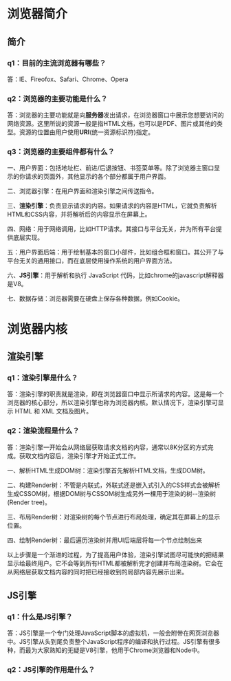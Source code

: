 # 浏览器简介

## 简介

### q1：目前的主流浏览器有哪些？

答：IE、Fireofox、Safari、Chrome、Opera

### q2：浏览器的主要功能是什么？

答：浏览器的主要功能就是向**服务器**发出请求，在浏览器窗口中展示您想要访问的网络资源。这里所说的资源一般是指HTML文档，也可以是PDF、图片或其他的类型。资源的位置由用户使用**URI**(统一资源标识符)指定。

### q3：浏览器的主要组件都有什么？

一、用户界面：包括地址栏、前进/后退按钮、书签菜单等。除了浏览器主窗口显示的你请求的页面外，其他显示的各个部分都属于用户界面。

二、浏览器引擎：在用户界面和渲染引擎之间传送指令。

三、**渲染引擎**：负责显示请求的内容。如果请求的内容是HTML，它就负责解析HTML和CSS内容，并将解析后的内容显示在屏幕上。

四、网络：用于网络调用，比如HTTP请求。其接口与平台无关，并为所有平台提供底层实现。

五：用户界面后端：用于绘制基本的窗口小部件，比如组合框和窗口。其公开了与平台无关的通用接口，而在底层使用操作系统的用户界面方法。

六、**JS引擎**：用于解析和执行 JavaScript 代码，比如chrome的javascript解释器是V8。

七、数据存储：浏览器需要在硬盘上保存各种数据，例如Cookie。

# 浏览器内核

## 渲染引擎

### q1：渲染引擎是什么？

答：渲染引擎的职责就是渲染，即在浏览器窗口中显示所请求的内容。这是每一个浏览器的核心部分，所以渲染引擎也称为浏览器内核。默认情况下，渲染引擎可显示 HTML 和 XML 文档及图片。

### q2：渲染流程是什么？

答：渲染引擎一开始会从网络层获取请求文档的内容，通常以8K分区的方式完成。获取文档内容后，渲染引擎才开始正式工作。

一、解析HTML生成DOM树：渲染引擎首先解析HTML文档，生成DOM树。

二、构建Render树：不管是内联式，外联式还是嵌入式引入的CSS样式会被解析生成CSSOM树，根据DOM树与CSSOM树生成另外一棵用于渲染的树--渲染树(Render tree)。

三、布局Render树：对渲染树的每个节点进行布局处理，确定其在屏幕上的显示位置。

四、绘制Render树：最后遍历渲染树并用UI后端层将每一个节点绘制出来

以上步骤是一个渐进的过程，为了提高用户体验，渲染引擎试图尽可能快的把结果显示给最终用户。它不会等到所有HTML都被解析完才创建并布局渲染树。它会在从网络层获取文档内容的同时把已经接收到的局部内容先展示出来。

## JS引擎

### q1：什么是JS引擎？

答：JS引擎是一个专门处理JavaScript脚本的虚拟机，一般会附带在网页浏览器中。JS引擎从头到尾负责整个JavaScript程序的编译和执行过程。JS引擎有很多种，而最为大家熟知的无疑是V8引擎，他用于Chrome浏览器和Node中。

### q2：JS引擎的作用是什么？